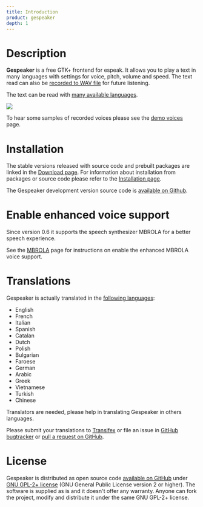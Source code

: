 ```yaml
---
title: Introduction
product: gespeaker
depth: 1
---
```


# Description

**Gespeaker** is a free GTK+ frontend for espeak. It allows you to play a text in many languages with settings for voice, pitch, volume and speed. The text read can also be [recorded to WAV file](../demo) for future listening.

The text can be read with [many available languages](../languages).

![](/resources/gespeaker/archive/latest/english/main.png?classes=center)

To hear some samples of recorded voices please see the [demo voices](../demo) page.

# Installation

The stable versions released with source code and prebuilt packages are linked in the [Download page](../download). For information about installation from packages or source code please refer to the [Installation page](../installation).

The Gespeaker development version source code is [available on Github](https://github.com/muflone/gespeaker).

# Enable enhanced voice support

Since version 0.6 it supports the speech synthesizer MBROLA for a better speech experience.

See the [MBROLA](../mbrola) page for instructions on enable the enhanced MBROLA voice support.

# Translations

Gespeaker is actually translated in the [following languages](../languages):

* English
* French
* Italian
* Spanish
* Catalan
* Dutch
* Polish
* Bulgarian
* Faroese
* German
* Arabic
* Greek
* Vietnamese
* Turkish
* Chinese

Translators are needed, please help in translating Gespeaker in others languages.

Please submit your translations to [Transifex](https://www.transifex.com/projects/p/gespeaker/) or file an issue in [GitHub bugtracker](https://github.com/muflone/gespeaker/issues) or [pull a request on GitHub](https://github.com/muflone/gespeaker/pulls).

# License

Gespeaker is distributed as open source code [available on GitHub](https://github.com/muflone/gespeaker) under [GNU GPL-2+ license](https://www.gnu.org/licenses/gpl-2.0.html) (GNU General Public License version 2 or higher). The software is supplied as is and it doesn't offer any warranty. Anyone can fork the project, modify and distribute it under the same GNU GPL-2+ license. 